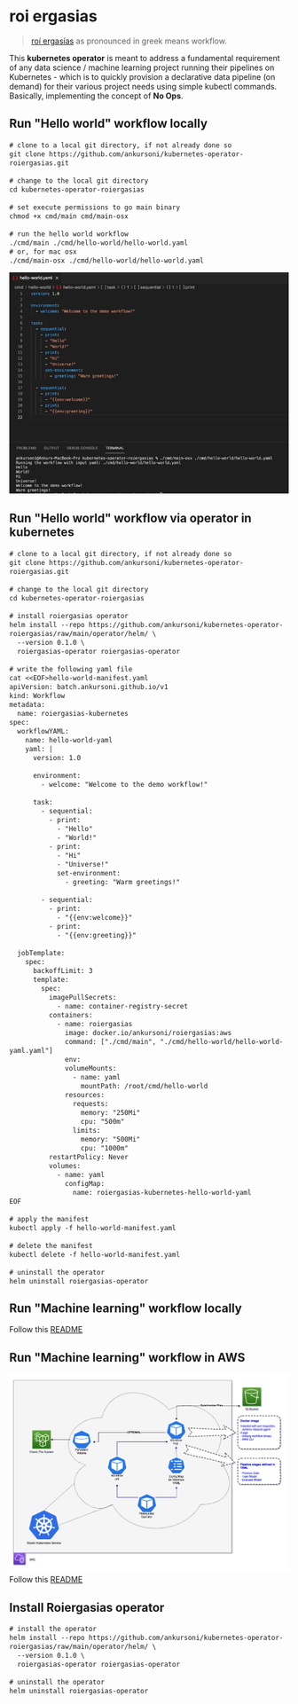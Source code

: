 # roi ergasias
> [roí ergasías](https://translate.google.com/?sl=en&tl=el&text=workflow&op=translate) as pronounced in greek means workflow.

This **kubernetes operator** is meant to address a fundamental requirement of any data science / machine learning project running their pipelines on Kubernetes - which is to quickly provision a declarative data pipeline (on demand) for their various project needs using simple kubectl commands. Basically, implementing the concept of **No Ops**.


## Run "Hello world" workflow locally
``` SH
# clone to a local git directory, if not already done so
git clone https://github.com/ankursoni/kubernetes-operator-roiergasias.git

# change to the local git directory
cd kubernetes-operator-roiergasias

# set execute permissions to go main binary
chmod +x cmd/main cmd/main-osx

# run the hello world workflow
./cmd/main ./cmd/hello-world/hello-world.yaml
# or, for mac osx
./cmd/main-osx ./cmd/hello-world/hello-world.yaml
```
![hello-world](docs/images/hello-world.png)


## Run "Hello world" workflow via operator in kubernetes
``` SH
# clone to a local git directory, if not already done so
git clone https://github.com/ankursoni/kubernetes-operator-roiergasias.git

# change to the local git directory
cd kubernetes-operator-roiergasias

# install roiergasias operator
helm install --repo https://github.com/ankursoni/kubernetes-operator-roiergasias/raw/main/operator/helm/ \
  --version 0.1.0 \
  roiergasias-operator roiergasias-operator

# write the following yaml file
cat <<EOF>hello-world-manifest.yaml
apiVersion: batch.ankursoni.github.io/v1
kind: Workflow
metadata:
  name: roiergasias-kubernetes
spec:
  workflowYAML:
    name: hello-world-yaml
    yaml: |
      version: 1.0

      environment:
        - welcome: "Welcome to the demo workflow!"

      task:
        - sequential:
          - print:
            - "Hello"
            - "World!"
          - print:
            - "Hi"
            - "Universe!"
            set-environment:
              - greeting: "Warm greetings!"

        - sequential:
          - print:
            - "{{env:welcome}}"
          - print:
            - "{{env:greeting}}"
      
  jobTemplate:
    spec:
      backoffLimit: 3
      template:
        spec:
          imagePullSecrets:
            - name: container-registry-secret
          containers:
            - name: roiergasias
              image: docker.io/ankursoni/roiergasias:aws
              command: ["./cmd/main", "./cmd/hello-world/hello-world-yaml.yaml"]
              env:
              volumeMounts:
                - name: yaml
                  mountPath: /root/cmd/hello-world
              resources:
                requests:
                  memory: "250Mi"
                  cpu: "500m"
                limits:
                  memory: "500Mi"
                  cpu: "1000m"
          restartPolicy: Never
          volumes:
            - name: yaml
              configMap:
                name: roiergasias-kubernetes-hello-world-yaml
EOF

# apply the manifest
kubectl apply -f hello-world-manifest.yaml

# delete the manifest
kubectl delete -f hello-world-manifest.yaml

# uninstall the operator
helm uninstall roiergasias-operator
```


## Run "Machine learning" workflow locally
Follow this [README](cmd/machine-learning/README.md)


## Run "Machine learning" workflow in AWS
![topology](docs/images/aws-topology.png)
Follow this [README](cmd/machine-learning/README.md)


## Install Roiergasias operator
``` SH
# install the operator
helm install --repo https://github.com/ankursoni/kubernetes-operator-roiergasias/raw/main/operator/helm/ \
  --version 0.1.0 \
  roiergasias-operator roiergasias-operator

# uninstall the operator
helm uninstall roiergasias-operator
```